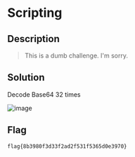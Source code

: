 # Scripting 
## Description
> This is a dumb challenge. I'm sorry.

## Solution
Decode Base64 32 times

![image](https://github.com/user-attachments/assets/3e7450fc-50d7-47ea-b79a-26389f92a230)

## Flag
```
flag{8b3980f3d33f2ad2f531f5365d0e3970}
```
